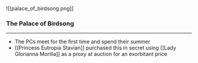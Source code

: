 ![[palace_of_birdsong.png]]
### The Palace of Birdsong


---

- The PCs meet for the first time and spend their summer
- [[Princess Eutropia Stavian]] purchased this in secret using [[Lady Glorianna Morilla]] as a proxy at auction for an exorbitant price